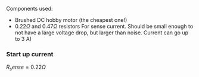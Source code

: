 Components used:
- Brushed DC hobby motor
  (the cheapest one!)
- $0.22 \Omega$ and $0.47 \Omega$ resistors
  For sense current. Should be small enough to not have a large voltage drop, but larger than noise. Current can go up to 3 A)

### Start up current



$R_sense = 0.22 \Omega$
